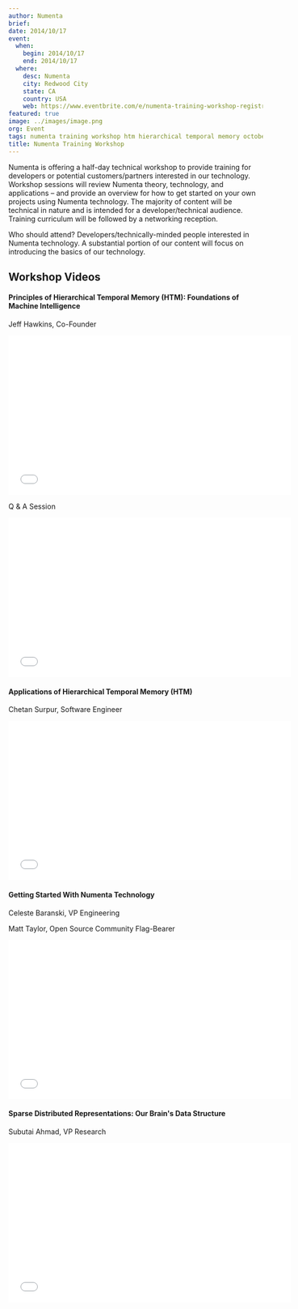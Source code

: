 ```yaml
---
author: Numenta
brief:
date: 2014/10/17
event:
  when:
    begin: 2014/10/17
    end: 2014/10/17
  where:
    desc: Numenta
    city: Redwood City
    state: CA
    country: USA
    web: https://www.eventbrite.com/e/numenta-training-workshop-registration-12898835765
featured: true
image: ../images/image.png
org: Event
tags: numenta training workshop htm hierarchical temporal memory october 2014
title: Numenta Training Workshop
---
```


Numenta is offering a half-day technical workshop to provide training for
developers or potential customers/partners interested in our technology.
Workshop sessions will review Numenta theory, technology, and applications
– and provide an overview for how to get started on your own projects using
Numenta technology. The majority of content will be technical in nature and
is intended for a developer/technical audience. Training curriculum will be
followed by a networking reception.

Who should attend? Developers/technically-minded people interested in
Numenta technology. A substantial portion of our content will focus on
introducing the basics of our technology.

## Workshop Videos

#### Principles of Hierarchical Temporal Memory (HTM): Foundations of Machine Intelligence

Jeff Hawkins, Co-Founder

<div class="video-container media-border">
  <iframe width="560" height="315" src="//www.youtube.com/embed/6ufPpZDmPKA" frameborder="0" allowfullscreen></iframe>
</div>

Q & A Session

<div class="video-container media-border">
  <iframe width="560" height="315" src="//www.youtube.com/embed/EU2Vm-VlfEk" frameborder="0" allowfullscreen></iframe>
</div>

#### Applications of Hierarchical Temporal Memory (HTM)

Chetan Surpur, Software Engineer

<div class="video-container media-border">
  <iframe width="560" height="315" src="//www.youtube.com/embed/900nFOfzp2E" frameborder="0" allowfullscreen></iframe>
</div>

#### Getting Started With Numenta Technology

Celeste Baranski, VP Engineering

Matt Taylor, Open Source Community Flag-Bearer

<div class="video-container media-border">
  <iframe width="560" height="315" src="//www.youtube.com/embed/5HD9NnXpRus" frameborder="0" allowfullscreen></iframe>
</div>

#### Sparse Distributed Representations: Our Brain's Data Structure

Subutai Ahmad, VP Research

<div class="video-container media-border">
  <iframe width="560" height="315" src="//www.youtube.com/embed/LbZtc_zWBS4" frameborder="0" allowfullscreen></iframe>
</div>
